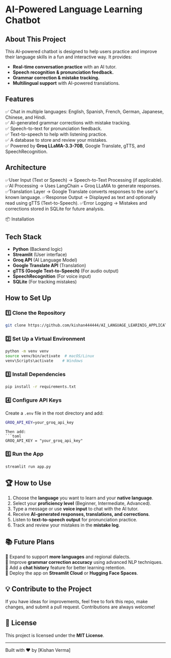 #  AI-Powered Language Learning Chatbot

##  About This Project
This AI-powered chatbot is designed to help users practice and improve their language skills in a fun and interactive way. It provides:
- **Real-time conversation practice** with an AI tutor.
- **Speech recognition & pronunciation feedback.**
- **Grammar correction & mistake tracking.**
- **Multilingual support** with AI-powered translations.

##  Features
✅ Chat in multiple languages: English, Spanish, French, German, Japanese, Chinese, and Hindi.  
✅ AI-generated grammar corrections with mistake tracking.  
✅ Speech-to-text for pronunciation feedback.  
✅ Text-to-speech to help with listening practice.  
✅ A database to store and review your mistakes.  
✅ Powered by **Groq LLaMA-3.3-70B**, Google Translate, gTTS, and SpeechRecognition.  


##  Architecture

✅User Input (Text or Speech) → Speech-to-Text Processing (if applicable).
✅AI Processing → Uses LangChain + Groq LLaMA to generate responses.
✅Translation Layer → Google Translate converts responses to the user's known language.
✅Response Output → Displayed as text and optionally read using gTTS (Text-to-Speech).
✅Error Logging → Mistakes and corrections stored in SQLite for future analysis.

📦 Installation
##  Tech Stack
- **Python** (Backend logic)
- **Streamlit** (User interface)
- **Groq API** (AI Language Model)
- **Google Translate API** (Translation)
- **gTTS (Google Text-to-Speech)** (For audio output)
- **SpeechRecognition** (For voice input)
- **SQLite** (For tracking mistakes)

##  How to Set Up
### 1️⃣ Clone the Repository
```bash
git clone https://github.com/kishan444444/AI_LANGUAGE_LEARINIG_APPLICATION/edit/main/Readme.md

```

### 2️⃣ Set Up a Virtual Environment
```bash
python -m venv venv
source venv/bin/activate  # macOS/Linux
venv\Scripts\activate    # Windows
```

### 3️⃣ Install Dependencies
```bash
pip install -r requirements.txt
```

### 4️⃣ Configure API Keys
Create a `.env` file in the root directory and add:
```bash
GROQ_API_KEY=your_groq_api_key
```

```
Then add:
```toml
GROQ_API_KEY = "your_groq_api_key"
```

### 5️⃣ Run the App
```bash
streamlit run app.py
```

## 🏆 How to Use
1. Choose the **language** you want to learn and your **native language**.
2. Select your **proficiency level** (Beginner, Intermediate, Advanced).
3. Type a message or use **voice input** to chat with the AI tutor.
4. Receive **AI-generated responses, translations, and corrections**.
5. Listen to **text-to-speech output** for pronunciation practice.
6. Track and review your mistakes in the **mistake log**.

## 📚 Future Plans
🔹 Expand to support **more languages** and regional dialects.  
🔹 Improve **grammar correction accuracy** using advanced NLP techniques.  
🔹 Add a **chat history** feature for better learning retention.  
🔹 Deploy the app on **Streamlit Cloud** or **Hugging Face Spaces**.  

## 💡 Contribute to the Project
If you have ideas for improvements, feel free to fork this repo, make changes, and submit a pull request. Contributions are always welcome!

## 📜 License
This project is licensed under the **MIT License**.

---

Built with ❤️ by [Kishan Verma]

